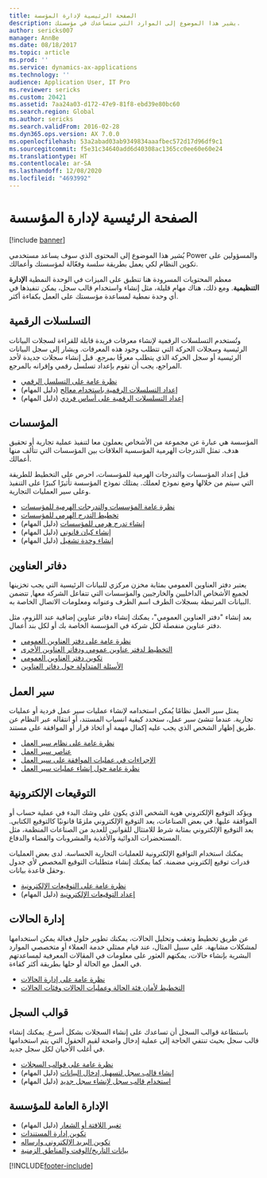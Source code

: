 ```yaml
---
title: الصفحة الرئيسية لإدارة المؤسسة
description: يشير هذا الموضوع إلى الموارد التي ستساعدك في مؤسستك.
author: sericks007
manager: AnnBe
ms.date: 08/18/2017
ms.topic: article
ms.prod: ''
ms.service: dynamics-ax-applications
ms.technology: ''
audience: Application User, IT Pro
ms.reviewer: sericks
ms.custom: 20421
ms.assetid: 7aa24a03-d172-47e9-81f8-ebd39e80bc60
ms.search.region: Global
ms.author: sericks
ms.search.validFrom: 2016-02-28
ms.dyn365.ops.version: AX 7.0.0
ms.openlocfilehash: 53a2abad03ab9349834aaafbec572d17d96df9c1
ms.sourcegitcommit: f5e31c34640add6d40308ac1365cc0ee60e60e24
ms.translationtype: HT
ms.contentlocale: ar-SA
ms.lasthandoff: 12/08/2020
ms.locfileid: "4693992"
---
```

# <a name="organization-administration-home-page"></a>الصفحة الرئيسية لإدارة المؤسسة

[!include [banner](../includes/banner.md)]

يُشير هذا الموضوع إلى المحتوى الذي سوف يساعد مستخدمي Power والمسؤولين على تكوين النظام لكي يعمل بطريقة سلسة وفعّالة لمؤسستك وأعمالك.

معظم المحتويات المسرودة هنا تنطبق على الميزات في الوحدة النمطية **الإدارة التنظيمية**. ومع ذلك، هناك مهام قليلة، مثل إنشاء واستخدام قالب سجل، يمكن تنفيذها في أي وحدة نمطية لمساعدة مؤسستك على العمل بكفاءة أكثر.

## <a name="number-sequences"></a>التسلسلات الرقمية

وتُستخدم التسلسلات الرقمية لإنشاء معرفات فريدة قابلة للقراءة لسجلات البيانات الرئيسية وسجلات الحركة التي تتطلب وجود هذه المعرفات. ويشار إلى سجل البيانات الرئيسية أو سجل الحركة الذي يتطلب معرفًا *بمرجع*. قبل إنشاء سجلات جديدة لأحد المراجع، يجب أن تقوم بإعداد تسلسل رقمي وإقرانه بالمرجع.

- [نظرة عامة على التسلسل الرقمي](number-sequence-overview.md)
- [إعداد التسلسلات الرقمية باستخدام معالج](tasks/set-up-number-sequences-wizard.md) (دليل المهام)
- [إعداد التسلسلات الرقمية على أساس فردي](tasks/set-up-number-sequences-individual-basis.md) (دليل المهام)

## <a name="organizations"></a>المؤسسات

المؤسسة هي عبارة عن مجموعة من الأشخاص يعملون معا لتنفيذ عملية تجارية أو تحقيق هدف. تمثل التدرجات الهرمية المؤسسية العلاقات بين المؤسسات التي تتألف منها أعمالك.

قبل إعداد المؤسسات والتدرجات الهرمية للمؤسسات، احرص على التخطيط للطريقة التي سيتم من خلالها وضع نموذج لعملك. يمتلك نموذج المؤسسة تأثيرًا كبيرًا على التنفيذ وعلى سير العمليات التجارية.

- [نظرة عامة المؤسسات والتدرجات الهرمية للمؤسسات](organizations-organizational-hierarchies.md)
- [تخطيط التدرج الهرمي للمؤسسات](plan-organizational-hierarchy.md)
- [إنشاء تدرج هرمي للمؤسسات](tasks/create-organization-hierarchy.md) (دليل المهام)
- [إنشاء كيان قانوني](tasks/create-legal-entity.md) (دليل المهام)
- [إنشاء وحدة تشغيل](tasks/create-operating-unit.md) (دليل المهام)

## <a name="address-books"></a>دفاتر العناوين

يعتبر دفتر العناوين العمومي بمثابة مخزن مركزي للبيانات الرئيسية التي يجب تخزينها لجميع الأشخاص الداخليين والخارجيين والمؤسسات التي تتفاعل الشركة معها, تتضمن البيانات المرتبطة بسجلات الطرف اسم الطرف وعنوانه ومعلومات الاتصال الخاصة به.

بعد إنشاء "دفتر العناوين العمومي"، يمكنك إنشاء دفاتر عناوين إضافية عند اللزوم، مثل دفتر عناوين منفصلة لكل شركة في المؤسسة الخاصة بك أو لكل بند أعمال.

- [نظرة عامة على دفتر العناوين العمومي](overview-global-address-book.md)
- [التخطيط لدفتر عناوين عمومي ودفاتر العناوين الأخرى](plan-configuration-global-address-book-additional-address-books.md)
- [تكوين دفتر العناوين العمومي](tasks/configure-global-address-book.md)
- [الأسئلة المتداولة حول دفاتر العناوين](qa-address-books.md)

## <a name="workflow"></a>سير العمل

يمثل سير العمل نظامًا يُمكن استخدامه لإنشاء عمليات سير عمل فردية أو عمليات تجارية. عندما تنشئ سير عمل، ستحدد كيفية انسياب المستند، أو انتقاله عبر النظام عن طريق إظهار الشخص الذي يجب عليه إكمال مهمة أو اتخاذ قرار أو الموافقة على مستند.

- [نظرة عامة على نظام سير العمل](overview-workflow-system.md)
- [عناصر سير العمل](workflow-elements.md)
- [الإجراءات في عمليات الموافقة على سير العمل](workflow-actions.md)
- [نظرة عامة حول إنشاء عمليات سير العمل](create-workflow.md)

## <a name="electronic-signatures"></a>التوقيعات الإلكترونية

ويؤكد التوقيع الإلكتروني هوية الشخص الذي يكون على وشك البدء في عملية حساب أو الموافقة عليها. في بعض الصناعات، يعد التوقيع الإلكتروني ملزمًا قانونيًا كالتوقيع الكتابي. يعد التوقيع الإلكتروني بمثابة شرط للامتثال للقوانين للعديد من الصناعات المنظمة، مثل المستحضرات الدوائية والأغذية والمشروبات والفضاء والدفاع.

يمكنك استخدام التواقيع الإلكترونية للعمليات التجارية الحساسة. لدى بعض العمليات قدرات توقيع إلكتروني مضمنة. كما يمكنك إنشاء متطلبات التوقيع المخصص لأي جدول وحقل قاعدة بيانات.

- [نظرة عامة على التوقيعات الإلكترونية](electronic-signature-overview.md)
- [إعداد التوقيعات الإلكترونية](tasks/set-up-electronic-signatures.md) (دليل المهام)

## <a name="case-management"></a>إدارة الحالات

عن طريق تخطيط وتعقب وتحليل الحالات، يمكنك تطوير حلول فعالة يمكن استخدامها لمشكلات مشابهة. على سبيل المثال، عند قيام ممثلي خدمة العملاء أو متخصصي الموارد البشرية بإنشاء حالات، يمكنهم العثور على معلومات في المقالات المعرفية لمساعدتهم في العمل مع الحالة أو حلها بطريقة أكثر كفاءة.

- [نظرة عامة على إدارة الحالات](cases.md)
- [التخطيط لأمان فئة الحالة وعمليات الحالات وفئات الحالات](plan-case-management.md)

## <a name="record-templates"></a>قوالب السجل

باستطاعة قوالب السجل أن تساعدك على إنشاء السجلات بشكل أسرع. يمكنك إنشاء قالب سجل بحيث تنتفي الحاجة إلى عملية إدخال واضحة لقيم الحقول التي يتم استخدامها في أغلب الأحيان لكل سجل جديد.

- [نظرة عامة على قوالب السجلات](record-templates.md)
- [إنشاء قالب سجل لتسهيل إدخال البيانات](../../dev-itpro/data-entities/tasks/create-record-template-facilitate-data-entry.md) (دليل المهام)
- [استخدام قالب سجل لإنشاء سجل جديد](../../dev-itpro/data-entities/tasks/use-record-template-new-record.md) (دليل المهام)

## <a name="general-organization-administration"></a>الإدارة العامة للمؤسسة

- [تغيير اللافتة أو الشعار](../get-started/tasks/change-banner-or-logo.md) (دليل المهام)
- [تكوين إدارة المستندات](configure-document-management.md)
- [تكوين البريد الإلكتروني وإرساله](configure-email.md)
- [بيانات التاريخ/الوقت والمناطق الزمنية](date-time-zones.md)


[!INCLUDE[footer-include](../../../includes/footer-banner.md)]